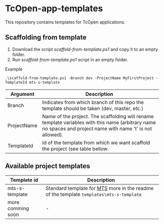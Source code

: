 # TcOpen-app-templates

This repository contains templates for TcOpen applications.

## Scaffolding from template

1. Download the script *scaffold-from-template.ps1* and copy it to an empty folder.
1. Run *scaffold-from-template.ps1* script in an empty folder.

Example

~~~PS1
.\scaffold-from-template.ps1 -Branch dev -ProjectName MyFirstProject -TemplateId mts-s-template
~~~

|  Argument   |                                                                         Description                                                                          |
| ----------- | ------------------------------------------------------------------------------------------------------------------------------------------------------------ |
| Branch      | Indicates from which branch of this repo the template should be taken (dev, master, etc.)                                                                    |
| ProjectName | Name of the project. The scaffolding will rename template variables with this name (arbitrary name no spaces and project name with name 't' is not allowed). |
| TemplateId  | Id of the template from which we want scaffold the project (see table bellow.                                                                                |

## Available project templates

|    Template id    |                                           Description                                            |
| ----------------- | ------------------------------------------------------------------------------------------------ |
| mts-s-template    | Standard template for [MTS](https://www.mts.sk/en/) more in the readme of the template  `templates\mts-s-template` |
| more comming soon | -                                                                                                |



